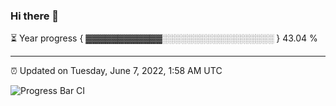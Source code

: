 ### Hi there 👋

⏳ Year progress { ▓▓▓▓▓▓▓▓▓▓▓▓░░░░░░░░░░░░░░░░░░ } 43.04 %

---

⏰ Updated on Tuesday, June 7, 2022, 1:58 AM UTC

![Progress Bar CI](https://github.com/arthurbuhl/arthurbuhl/workflows/Progress%20Bar%20CI/badge.svg)
